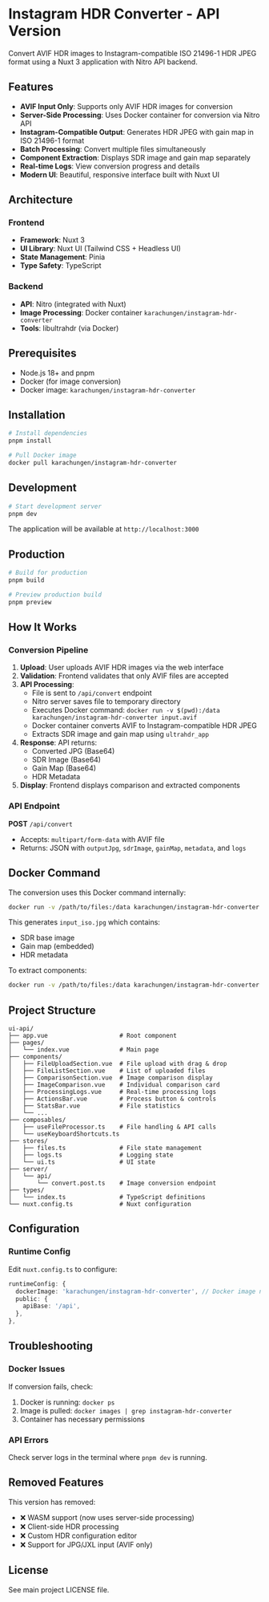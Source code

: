 # Instagram HDR Converter - API Version

Convert AVIF HDR images to Instagram-compatible ISO 21496-1 HDR JPEG format using a Nuxt 3 application with Nitro API backend.

## Features

- **AVIF Input Only**: Supports only AVIF HDR images for conversion
- **Server-Side Processing**: Uses Docker container for conversion via Nitro API
- **Instagram-Compatible Output**: Generates HDR JPEG with gain map in ISO 21496-1 format
- **Batch Processing**: Convert multiple files simultaneously
- **Component Extraction**: Displays SDR image and gain map separately
- **Real-time Logs**: View conversion progress and details
- **Modern UI**: Beautiful, responsive interface built with Nuxt UI

## Architecture

### Frontend
- **Framework**: Nuxt 3
- **UI Library**: Nuxt UI (Tailwind CSS + Headless UI)
- **State Management**: Pinia
- **Type Safety**: TypeScript

### Backend
- **API**: Nitro (integrated with Nuxt)
- **Image Processing**: Docker container `karachungen/instagram-hdr-converter`
- **Tools**: libultrahdr (via Docker)

## Prerequisites

- Node.js 18+ and pnpm
- Docker (for image conversion)
- Docker image: `karachungen/instagram-hdr-converter`

## Installation

```bash
# Install dependencies
pnpm install

# Pull Docker image
docker pull karachungen/instagram-hdr-converter
```

## Development

```bash
# Start development server
pnpm dev
```

The application will be available at `http://localhost:3000`

## Production

```bash
# Build for production
pnpm build

# Preview production build
pnpm preview
```

## How It Works

### Conversion Pipeline

1. **Upload**: User uploads AVIF HDR images via the web interface
2. **Validation**: Frontend validates that only AVIF files are accepted
3. **API Processing**: 
   - File is sent to `/api/convert` endpoint
   - Nitro server saves file to temporary directory
   - Executes Docker command: `docker run -v $(pwd):/data karachungen/instagram-hdr-converter input.avif`
   - Docker container converts AVIF to Instagram-compatible HDR JPEG
   - Extracts SDR image and gain map using `ultrahdr_app`
4. **Response**: API returns:
   - Converted JPG (Base64)
   - SDR Image (Base64)
   - Gain Map (Base64)
   - HDR Metadata
5. **Display**: Frontend displays comparison and extracted components

### API Endpoint

**POST** `/api/convert`
- Accepts: `multipart/form-data` with AVIF file
- Returns: JSON with `outputJpg`, `sdrImage`, `gainMap`, `metadata`, and `logs`

## Docker Command

The conversion uses this Docker command internally:

```bash
docker run -v /path/to/files:/data karachungen/instagram-hdr-converter input.avif
```

This generates `input_iso.jpg` which contains:
- SDR base image
- Gain map (embedded)
- HDR metadata

To extract components:

```bash
docker run -v /path/to/files:/data karachungen/instagram-hdr-converter ultrahdr_app -m 1 -j input_iso.jpg -z temp.raw -f metadata.cfg
```

## Project Structure

```
ui-api/
├── app.vue                    # Root component
├── pages/
│   └── index.vue              # Main page
├── components/
│   ├── FileUploadSection.vue  # File upload with drag & drop
│   ├── FileListSection.vue    # List of uploaded files
│   ├── ComparisonSection.vue  # Image comparison display
│   ├── ImageComparison.vue    # Individual comparison card
│   ├── ProcessingLogs.vue     # Real-time processing logs
│   ├── ActionsBar.vue         # Process button & controls
│   ├── StatsBar.vue           # File statistics
│   └── ...
├── composables/
│   ├── useFileProcessor.ts    # File handling & API calls
│   └── useKeyboardShortcuts.ts
├── stores/
│   ├── files.ts               # File state management
│   ├── logs.ts                # Logging state
│   └── ui.ts                  # UI state
├── server/
│   └── api/
│       └── convert.post.ts    # Image conversion endpoint
├── types/
│   └── index.ts               # TypeScript definitions
└── nuxt.config.ts             # Nuxt configuration
```

## Configuration

### Runtime Config

Edit `nuxt.config.ts` to configure:

```typescript
runtimeConfig: {
  dockerImage: 'karachungen/instagram-hdr-converter', // Docker image name
  public: {
    apiBase: '/api',
  },
},
```

## Troubleshooting

### Docker Issues

If conversion fails, check:
1. Docker is running: `docker ps`
2. Image is pulled: `docker images | grep instagram-hdr-converter`
3. Container has necessary permissions

### API Errors

Check server logs in the terminal where `pnpm dev` is running.

## Removed Features

This version has removed:
- ❌ WASM support (now uses server-side processing)
- ❌ Client-side HDR processing
- ❌ Custom HDR configuration editor
- ❌ Support for JPG/JXL input (AVIF only)

## License

See main project LICENSE file.
